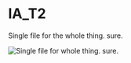 # IA_T2

Single file for the whole thing. sure.

![Single file for whole thing. sure.](https://media.giphy.com/media/VqPpOjb1rOBBS/giphy.gif)
